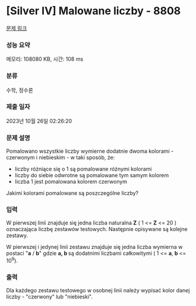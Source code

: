# [Silver IV] Malowane liczby - 8808 

[문제 링크](https://www.acmicpc.net/problem/8808) 

### 성능 요약

메모리: 108080 KB, 시간: 108 ms

### 분류

수학, 정수론

### 제출 일자

2023년 10월 26일 02:26:20

### 문제 설명

<p>Pomalowano wszystkie liczby wymierne dodatnie dwoma kolorami - czerwonym i niebieskim - w taki sposób, że:</p>

<ul>
	<li>liczby różniące się o 1 są pomalowane różnymi kolorami</li>
	<li>liczby do siebie odwrotne są pomalowane tym samym kolorem</li>
	<li>liczba 1 jest pomalowana kolorem czerwonym</li>
</ul>

<p>Jakimi kolorami pomalowane są poszczególne liczby?</p>

### 입력 

 <p>W pierwszej linii znajduje się jedna liczba naturalna <strong>Z</strong> ( 1 <= <strong>Z</strong> <= 20 ) oznaczająca liczbę zestawów testowych. Następnie opisywane są kolejne zestawy.</p>

<p>W pierwszej i jedynej linii zestawu znajduje się jedna liczba wymierna w postaci "<strong>a</strong> / <strong>b</strong>" gdzie <strong>a, b </strong>są dodatnimi liczbami całkowitymi ( 1 <= <strong>a</strong>, <strong>b </strong><= 10<sup>9</sup>).</p>

### 출력 

 <p>Dla każdego zestawu testowego w osobnej linii należy wypisać kolor danej liczby - "czerwony" lub "niebieski".</p>

